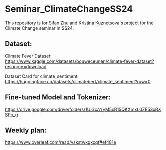 # Seminar_ClimateChangeSS24
This repository is for Sifan Zhu and Kristina Kuznetsova's project for the Climate Change seminar in SS24.

## Dataset:

Climate Fever Dataset:
https://www.kaggle.com/datasets/bouweceunen/climate-fever-dataset?resource=download

Dataset Card for climate_sentiment:
https://huggingface.co/datasets/climatebert/climate_sentiment?row=0


## Fine-tuned Model and Tokenizer:
https://drive.google.com/drive/folders/1UiGcAYyM5xB15QKXmxL0ZE53xBXSPo_g

## Weekly plan: 
https://www.overleaf.com/read/vskstwkgxcqf#ef481e
